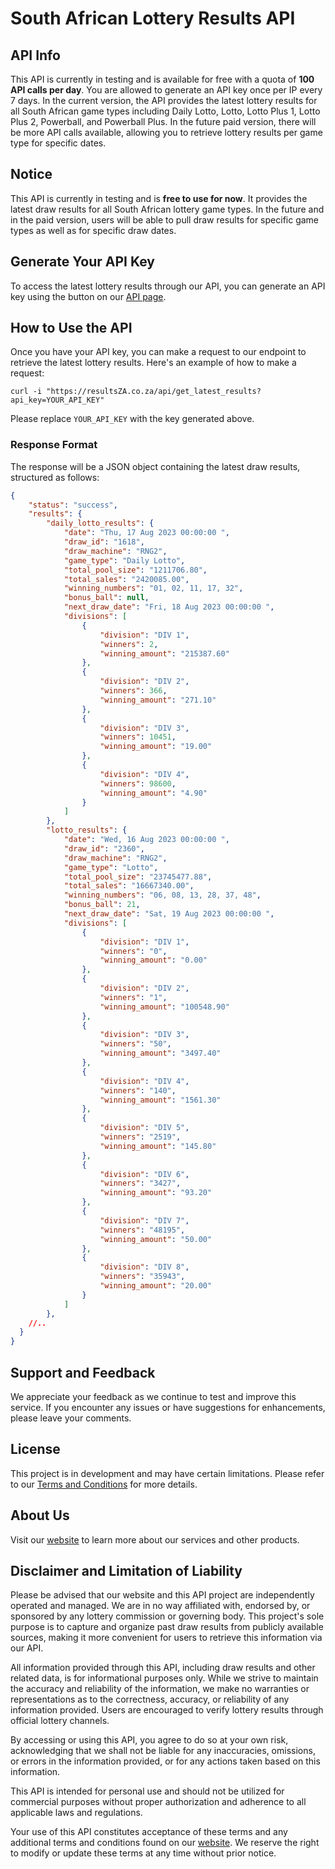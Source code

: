 # South African Lottery Results API

## API Info

This API is currently in testing and is available for free with a quota of **100 API calls per day**.
You are allowed to generate an API key once per IP every 7 days.
In the current version, the API provides the latest lottery results for all South African game types including Daily Lotto, Lotto, Lotto Plus 1, Lotto Plus 2, Powerball, and Powerball Plus.
In the future paid version, there will be more API calls available, allowing you to retrieve lottery results per game type for specific dates.

## Notice

This API is currently in testing and is **free to use for now**. It provides the latest draw results for all South African lottery game types. In the future and in the paid version, users will be able to pull draw results for specific game types as well as for specific draw dates.

## Generate Your API Key

To access the latest lottery results through our API, you can generate an API key using the button on our [API page](https://resultsZA.co.za/generate_api_key).

## How to Use the API

Once you have your API key, you can make a request to our endpoint to retrieve the latest lottery results. Here's an example of how to make a request:

```
curl -i "https://resultsZA.co.za/api/get_latest_results?api_key=YOUR_API_KEY"
```

Please replace `YOUR_API_KEY` with the key generated above.

### Response Format

The response will be a JSON object containing the latest draw results, structured as follows:

```json
{
    "status": "success",
    "results": {
        "daily_lotto_results": {
            "date": "Thu, 17 Aug 2023 00:00:00 ",
            "draw_id": "1618",
            "draw_machine": "RNG2",
            "game_type": "Daily Lotto",
            "total_pool_size": "1211706.80",
            "total_sales": "2420085.00",
            "winning_numbers": "01, 02, 11, 17, 32",
            "bonus_ball": null,
            "next_draw_date": "Fri, 18 Aug 2023 00:00:00 ",
            "divisions": [
                {
                    "division": "DIV 1",
                    "winners": 2,
                    "winning_amount": "215387.60"
                },
                {
                    "division": "DIV 2",
                    "winners": 366,
                    "winning_amount": "271.10"
                },
                {
                    "division": "DIV 3",
                    "winners": 10451,
                    "winning_amount": "19.00"
                },
                {
                    "division": "DIV 4",
                    "winners": 98600,
                    "winning_amount": "4.90"
                }
            ]
        },
        "lotto_results": {
            "date": "Wed, 16 Aug 2023 00:00:00 ",
            "draw_id": "2360",
            "draw_machine": "RNG2",
            "game_type": "Lotto",
            "total_pool_size": "23745477.88",
            "total_sales": "16667340.00",
            "winning_numbers": "06, 08, 13, 28, 37, 48",
            "bonus_ball": 21,
            "next_draw_date": "Sat, 19 Aug 2023 00:00:00 ",
            "divisions": [
                {
                    "division": "DIV 1",
                    "winners": "0",
                    "winning_amount": "0.00"
                },
                {
                    "division": "DIV 2",
                    "winners": "1",
                    "winning_amount": "100548.90"
                },
                {
                    "division": "DIV 3",
                    "winners": "50",
                    "winning_amount": "3497.40"
                },
                {
                    "division": "DIV 4",
                    "winners": "140",
                    "winning_amount": "1561.30"
                },
                {
                    "division": "DIV 5",
                    "winners": "2519",
                    "winning_amount": "145.80"
                },
                {
                    "division": "DIV 6",
                    "winners": "3427",
                    "winning_amount": "93.20"
                },
                {
                    "division": "DIV 7",
                    "winners": "48195",
                    "winning_amount": "50.00"
                },
                {
                    "division": "DIV 8",
                    "winners": "35943",
                    "winning_amount": "20.00"
                }
            ]
        },
    //..
  }
}
```

## Support and Feedback

We appreciate your feedback as we continue to test and improve this service. If you encounter any issues or have suggestions for enhancements, please leave your comments.

## License

This project is in development and may have certain limitations. Please refer to our [Terms and Conditions](https://resultsZA.co.za/privacy-policy) for more details.

## About Us

Visit our [website](https://resultsZA.co.za) to learn more about our services and other products.

## Disclaimer and Limitation of Liability

Please be advised that our website and this API project are independently operated and managed. We are in no way affiliated with, endorsed by, or sponsored by any lottery commission or governing body. This project's sole purpose is to capture and organize past draw results from publicly available sources, making it more convenient for users to retrieve this information via our API.

All information provided through this API, including draw results and other related data, is for informational purposes only. While we strive to maintain the accuracy and reliability of the information, we make no warranties or representations as to the correctness, accuracy, or reliability of any information provided. Users are encouraged to verify lottery results through official lottery channels.

By accessing or using this API, you agree to do so at your own risk, acknowledging that we shall not be liable for any inaccuracies, omissions, or errors in the information provided, or for any actions taken based on this information.

This API is intended for personal use and should not be utilized for commercial purposes without proper authorization and adherence to all applicable laws and regulations.

Your use of this API constitutes acceptance of these terms and any additional terms and conditions found on our [website](https://resultsZA.co.za/privacy-policy). We reserve the right to modify or update these terms at any time without prior notice.


